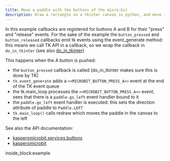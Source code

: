```yaml
---
title: Move a paddle with the buttons of the micro:bit
description: Draw a rectangle on a tkinter canvas in python, and move it sideways by pressing the micro:bit buttons
---
```


In this example callbacks are registered for buttons A and B for their "press" and "release" events. For the sake 
of the example the `button_pressed` and `button_released` callbacks emit tk events using the event_generate method: this
means we call TK API in a callback, so we wrap the callback in `do_in_tkinter` (see also [do_in_tkinter](../reference/tkinter.md))

This happens when the A button is pushed:

 - the `button_pressed` callback is called (do_in_tkinter makes sure this is done by TK)
 - `tk.event_generate` adds a `<<MICROBIT_BUTTON_PRESS_A>>` event at the end of the TK event queue
 - the tk.main_loop processes the `<<MICROBIT_BUTTON_PRESS_A>>` event, sees that there is a `paddle.go_left` event handler bound to it 
 - the `paddle.go_left` event handler is executed: this sets the direction attribute of paddle to `Paddle.LEFT`
 - `tk.main_loop()` calls redraw which moves the paddle in the canvas to the left


See also the API documentation: 

- [kaspersmicrobit.services.buttons](../reference/services/buttons.md)
- [kaspersmicrobit](../reference/kaspersmicrobit.md)

<!--codeinclude-->
[](../../examples/tkinter/tk-use-buttons-to-move-rectangle.py) inside_block:example
<!--/codeinclude-->
